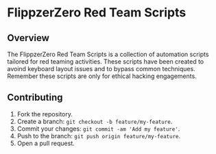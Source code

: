 # FlippzerZero Red Team Scripts

## Overview

The FlippzerZero Red Team Scripts is a collection of automation scripts tailored for red teaming activities. These scripts have been created to avoind keyboard layout issues and to bypass common techniques. Remember these scripts are only for ethical hacking engagements.

## Contributing

1. Fork the repository.
2. Create a branch: `git checkout -b feature/my-feature`.
3. Commit your changes: `git commit -am 'Add my feature'`.
4. Push to the branch: `git push origin feature/my-feature`.
5. Open a pull request.
